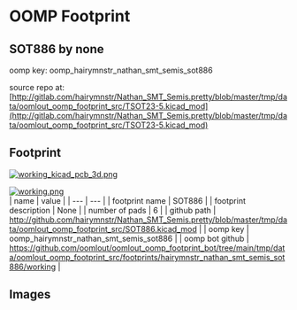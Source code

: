 # OOMP Footprint  
## SOT886  by none  
  
oomp key: oomp_hairymnstr_nathan_smt_semis_sot886  
  
source repo at: [http://gitlab.com/hairymnstr/Nathan_SMT_Semis.pretty/blob/master/tmp/data/oomlout_oomp_footprint_src/TSOT23-5.kicad_mod](http://gitlab.com/hairymnstr/Nathan_SMT_Semis.pretty/blob/master/tmp/data/oomlout_oomp_footprint_src/TSOT23-5.kicad_mod)  
## Footprint  
  
[![working_kicad_pcb_3d.png](working_kicad_pcb_3d_600.png)](working_kicad_pcb_3d.png)  
  
[![working.png](working_600.png)](working.png)  
| name | value | 
| --- | --- | 
| footprint name | SOT886 | 
| footprint description | None | 
| number of pads | 6 | 
| github path | http://github.com/hairymnstr/Nathan_SMT_Semis.pretty/blob/master/tmp/data/oomlout_oomp_footprint_src/SOT886.kicad_mod | 
| oomp key | oomp_hairymnstr_nathan_smt_semis_sot886 | 
| oomp bot github | https://github.com/oomlout/oomlout_oomp_footprint_bot/tree/main/tmp/data/oomlout_oomp_footprint_src/footprints/hairymnstr_nathan_smt_semis_sot886/working | 
## Images  
